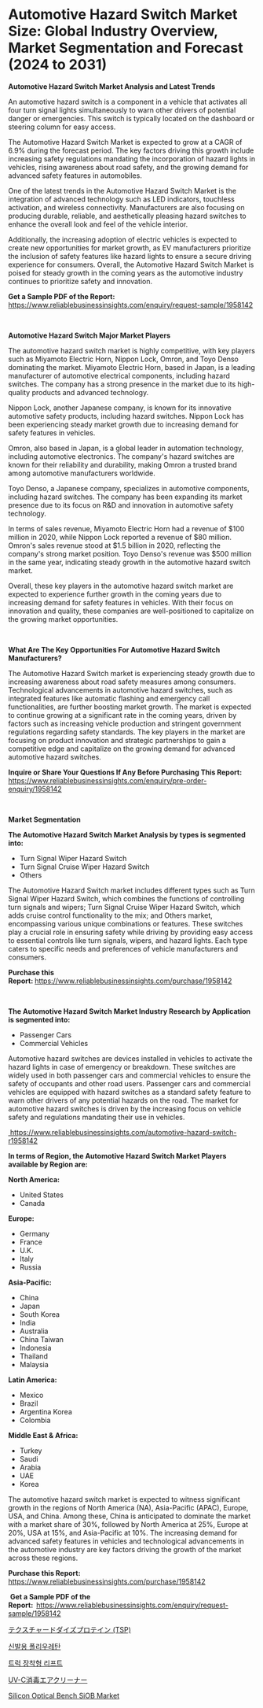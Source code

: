 <p><h1>Automotive Hazard Switch Market Size: Global Industry Overview, Market Segmentation and Forecast (2024 to 2031)</h1></p><p><strong>Automotive Hazard Switch Market Analysis and Latest Trends</strong></p>
<p><p>An automotive hazard switch is a component in a vehicle that activates all four turn signal lights simultaneously to warn other drivers of potential danger or emergencies. This switch is typically located on the dashboard or steering column for easy access.</p><p>The Automotive Hazard Switch Market is expected to grow at a CAGR of 6.9% during the forecast period. The key factors driving this growth include increasing safety regulations mandating the incorporation of hazard lights in vehicles, rising awareness about road safety, and the growing demand for advanced safety features in automobiles.</p><p>One of the latest trends in the Automotive Hazard Switch Market is the integration of advanced technology such as LED indicators, touchless activation, and wireless connectivity. Manufacturers are also focusing on producing durable, reliable, and aesthetically pleasing hazard switches to enhance the overall look and feel of the vehicle interior.</p><p>Additionally, the increasing adoption of electric vehicles is expected to create new opportunities for market growth, as EV manufacturers prioritize the inclusion of safety features like hazard lights to ensure a secure driving experience for consumers. Overall, the Automotive Hazard Switch Market is poised for steady growth in the coming years as the automotive industry continues to prioritize safety and innovation.</p></p>
<p><strong>Get a Sample PDF of the Report:&nbsp;</strong> <a href="https://www.reliablebusinessinsights.com/enquiry/request-sample/1958142">https://www.reliablebusinessinsights.com/enquiry/request-sample/1958142</a></p>
<p>&nbsp;</p>
<p><strong>Automotive Hazard Switch Major Market Players</strong></p>
<p><p>The automotive hazard switch market is highly competitive, with key players such as Miyamoto Electric Horn, Nippon Lock, Omron, and Toyo Denso dominating the market. Miyamoto Electric Horn, based in Japan, is a leading manufacturer of automotive electrical components, including hazard switches. The company has a strong presence in the market due to its high-quality products and advanced technology.</p><p>Nippon Lock, another Japanese company, is known for its innovative automotive safety products, including hazard switches. Nippon Lock has been experiencing steady market growth due to increasing demand for safety features in vehicles.</p><p>Omron, also based in Japan, is a global leader in automation technology, including automotive electronics. The company's hazard switches are known for their reliability and durability, making Omron a trusted brand among automotive manufacturers worldwide.</p><p>Toyo Denso, a Japanese company, specializes in automotive components, including hazard switches. The company has been expanding its market presence due to its focus on R&D and innovation in automotive safety technology.</p><p>In terms of sales revenue, Miyamoto Electric Horn had a revenue of $100 million in 2020, while Nippon Lock reported a revenue of $80 million. Omron's sales revenue stood at $1.5 billion in 2020, reflecting the company's strong market position. Toyo Denso's revenue was $500 million in the same year, indicating steady growth in the automotive hazard switch market.</p><p>Overall, these key players in the automotive hazard switch market are expected to experience further growth in the coming years due to increasing demand for safety features in vehicles. With their focus on innovation and quality, these companies are well-positioned to capitalize on the growing market opportunities.</p></p>
<p>&nbsp;</p>
<p><strong>What Are The Key Opportunities For Automotive Hazard Switch Manufacturers?</strong></p>
<p><p>The Automotive Hazard Switch market is experiencing steady growth due to increasing awareness about road safety measures among consumers. Technological advancements in automotive hazard switches, such as integrated features like automatic flashing and emergency call functionalities, are further boosting market growth. The market is expected to continue growing at a significant rate in the coming years, driven by factors such as increasing vehicle production and stringent government regulations regarding safety standards. The key players in the market are focusing on product innovation and strategic partnerships to gain a competitive edge and capitalize on the growing demand for advanced automotive hazard switches.</p></p>
<p><strong>Inquire or Share Your Questions If Any Before Purchasing This Report:</strong> <a href="https://www.reliablebusinessinsights.com/enquiry/pre-order-enquiry/1958142">https://www.reliablebusinessinsights.com/enquiry/pre-order-enquiry/1958142</a></p>
<p>&nbsp;</p>
<p><strong>Market Segmentation</strong></p>
<p><strong>The Automotive Hazard Switch Market Analysis by types is segmented into:</strong></p>
<p><ul><li>Turn Signal Wiper Hazard Switch</li><li>Turn Signal Cruise Wiper Hazard Switch</li><li>Others</li></ul></p>
<p><p>The Automotive Hazard Switch market includes different types such as Turn Signal Wiper Hazard Switch, which combines the functions of controlling turn signals and wipers; Turn Signal Cruise Wiper Hazard Switch, which adds cruise control functionality to the mix; and Others market, encompassing various unique combinations or features. These switches play a crucial role in ensuring safety while driving by providing easy access to essential controls like turn signals, wipers, and hazard lights. Each type caters to specific needs and preferences of vehicle manufacturers and consumers.</p></p>
<p><strong>Purchase this Report:&nbsp;</strong><a href="https://www.reliablebusinessinsights.com/purchase/1958142">https://www.reliablebusinessinsights.com/purchase/1958142</a></p>
<p>&nbsp;</p>
<p><strong>The Automotive Hazard Switch Market Industry Research by Application is segmented into:</strong></p>
<p><ul><li>Passenger Cars</li><li>Commercial Vehicles</li></ul></p>
<p><p>Automotive hazard switches are devices installed in vehicles to activate the hazard lights in case of emergency or breakdown. These switches are widely used in both passenger cars and commercial vehicles to ensure the safety of occupants and other road users. Passenger cars and commercial vehicles are equipped with hazard switches as a standard safety feature to warn other drivers of any potential hazards on the road. The market for automotive hazard switches is driven by the increasing focus on vehicle safety and regulations mandating their use in vehicles.</p></p>
<p><a href="https://www.reliablebusinessinsights.com/automotive-hazard-switch-r1958142">&nbsp;https://www.reliablebusinessinsights.com/automotive-hazard-switch-r1958142</a></p>
<p><strong>In terms of Region, the Automotive Hazard Switch Market Players available by Region are:</strong></p>
<p>
    <p> <strong> North America: </strong>
        <ul>
            <li>United States</li>
            <li>Canada</li>
        </ul>
        </p> 
    <p> <strong> Europe: </strong>
        <ul>
            <li>Germany</li>
            <li>France</li>
            <li>U.K.</li>
            <li>Italy</li>
            <li>Russia</li>
        </ul>
        </p> 
    <p> <strong> Asia-Pacific: </strong>
        <ul>
            <li>China</li>
            <li>Japan</li>
            <li>South Korea</li>
            <li>India</li>
            <li>Australia</li>
            <li>China Taiwan</li>
            <li>Indonesia</li>
            <li>Thailand</li>
            <li>Malaysia</li>
        </ul>
        </p> 
    <p> <strong> Latin America: </strong>
        <ul>
            <li>Mexico</li>
            <li>Brazil</li>
            <li>Argentina Korea</li>
            <li>Colombia</li>
        </ul>
        </p> 
    <p> <strong> Middle East & Africa: </strong>
        <ul>
            <li>Turkey</li>
            <li>Saudi</li>
            <li>Arabia</li>
            <li>UAE</li>
            <li>Korea</li>
        </ul>
    </p>
    </p>
<p><p>The automotive hazard switch market is expected to witness significant growth in the regions of North America (NA), Asia-Pacific (APAC), Europe, USA, and China. Among these, China is anticipated to dominate the market with a market share of 30%, followed by North America at 25%, Europe at 20%, USA at 15%, and Asia-Pacific at 10%. The increasing demand for advanced safety features in vehicles and technological advancements in the automotive industry are key factors driving the growth of the market across these regions.</p></p>
<p><strong>Purchase this Report: </strong><a href="https://www.reliablebusinessinsights.com/purchase/1958142">https://www.reliablebusinessinsights.com/purchase/1958142</a></p>
<p>&nbsp;<strong>Get a Sample PDF of the Report:&nbsp;&nbsp;</strong><a href="https://www.reliablebusinessinsights.com/enquiry/request-sample/1958142">https://www.reliablebusinessinsights.com/enquiry/request-sample/1958142</a></p>
<p><strong></strong></p>
<p><p><a href="https://github.com/SarahFahey88/Market-Research-Report-List-2/blob/main/8538098120624.md">テクスチャードダイズプロテイン (TSP)</a></p><p><a href="https://github.com/risastia4/Market-Research-Report-List-1/blob/main/3478900112676.md">신발용 폴리우레탄</a></p><p><a href="https://github.com/amuji413411/Market-Research-Report-List-1/blob/main/4983930112675.md">트럭 장착형 리프트</a></p><p><a href="https://medium.com/@juliafadel1922/uv-c%E6%AE%BA%E8%8F%8C%E7%A9%BA%E6%B0%97%E6%B8%85%E6%B5%84%E6%A9%9F%E5%B8%82%E5%A0%B4%E3%81%AE%E6%88%90%E9%95%B7%E8%A6%8B%E9%80%9A%E3%81%97%E3%81%AF-2024%E5%B9%B4%E3%81%8B%E3%82%892031%E5%B9%B4%E3%81%BE%E3%81%A7-%E3%81%AEcagr%E3%81%A7%E6%8E%A8%E7%A7%BB%E3%81%97-%E3%82%A2%E3%83%97%E3%83%AA%E3%82%B1%E3%83%BC%E3%82%B7%E3%83%A7%E3%83%B3-%E5%9C%B0%E5%9F%9F%E3%81%AE%E8%A6%8B%E9%80%9A%E3%81%97-%E5%8F%8E%E7%9B%8A%E3%81%AB%E3%82%88%E3%82%8B%E5%B8%82%E5%A0%B4%E3%81%AE%E3%83%88%E3%83%AC%E3%83%B3%E3%83%89%E5%88%86%E6%9E%90%E3%82%92%E8%A1%8C%E3%81%A3%E3%81%A6%E3%81%84%E3%81%BE%E3%81%99-7e46e899bda1">UV-C消毒エアクリーナー</a></p><p><a href="https://github.com/joannagoyvaerts/Market-Research-Report-List-3/blob/main/silicon-optical-bench-siob-market.md">Silicon Optical Bench SiOB Market</a></p></p>